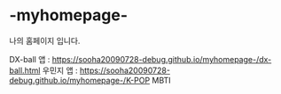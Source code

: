 # -myhomepage-
나의 홈페이지 입니다.

DX-ball 앱 : https://sooha20090728-debug.github.io/myhomepage-/dx-ball.html
우민지 앱 : https://sooha20090728-debug.github.io/myhomepage-/K-POP MBTI

